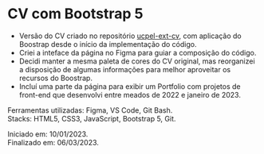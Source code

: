 # CV com Bootstrap 5

- Versão do CV criado no repositório <a href="https://github.com/tatiuska/ucpel-ext-cv" target="_blank">ucpel-ext-cv</a>, com aplicação do Boostrap desde o início da implementação do código.
- Criei a inteface da página no Figma para guiar a composição do código.
- Decidi manter a mesma paleta de cores do CV original, mas reorganizei a disposição de algumas informações para melhor aproveitar os recursos do Boostrap. 
- Incluí uma parte da página para exibir um Portfolio com projetos de front-end que desenvolvi entre meados de 2022 e janeiro de 2023.

Ferramentas utilizadas: Figma, VS Code, Git Bash.<br>
Stacks: HTML5, CSS3, JavaScript, Bootstrap 5, Git.<br>

Iniciado em: 10/01/2023.<br>
Finalizado em: 06/03/2023.

